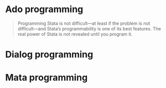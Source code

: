 
# Ado programming

> Programming Stata is not difficult—at least if the problem is not difficult—and Stata’s programmability is one of its best features. The real power of Stata is not revealed until you program it.

# Dialog programming

# Mata programming
